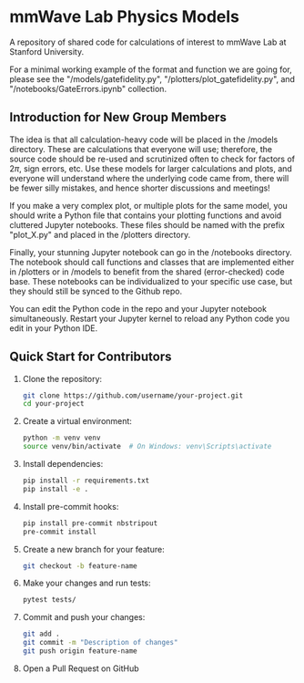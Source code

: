 # mmWave Lab Physics Models

A repository of shared code for calculations of interest to mmWave Lab at Stanford University.

For a minimal working example of the format and function we are going for,
please see the "/models/gatefidelity.py", "/plotters/plot_gatefidelity.py",
and "/notebooks/GateErrors.ipynb" collection.

## Introduction for New Group Members
The idea is that all calculation-heavy code will be placed in the /models
directory. These are calculations that everyone will use; therefore, the
source code should be re-used and scrutinized often to check for factors of
$2\pi$, sign errors, etc. Use these models for larger calculations and plots,
and everyone will understand where the underlying code came from, there will
be fewer silly mistakes, and hence shorter discussions and meetings!

If you make a very complex plot, or multiple plots for the same model, you
should write a Python file that contains your plotting functions and
avoid cluttered Jupyter notebooks. These files should be named with the
prefix "plot_X.py" and placed in the /plotters directory.

Finally, your stunning Jupyter notebook can go in the /notebooks
directory. The notebook should call functions and classes that are
implemented either in /plotters or in /models to benefit from the shared
(error-checked) code base. These notebooks can be individualized to
your specific use case, but they should still be synced to the Github repo.

You can edit the Python code in the repo and your Jupyter notebook
simultaneously. Restart your Jupyter kernel to reload any Python code you
edit in your Python IDE.

## Quick Start for Contributors

1. Clone the repository:
   ```bash
   git clone https://github.com/username/your-project.git
   cd your-project
   ```

2. Create a virtual environment:
   ```bash
   python -m venv venv
   source venv/bin/activate  # On Windows: venv\Scripts\activate
   ```

3. Install dependencies:
   ```bash
   pip install -r requirements.txt
   pip install -e .
   ```

4. Install pre-commit hooks:
   ```bash
   pip install pre-commit nbstripout
   pre-commit install
   ```

5. Create a new branch for your feature:
   ```bash
   git checkout -b feature-name
   ```

6. Make your changes and run tests:
   ```bash
   pytest tests/
   ```

7. Commit and push your changes:
   ```bash
   git add .
   git commit -m "Description of changes"
   git push origin feature-name
   ```

8. Open a Pull Request on GitHub
